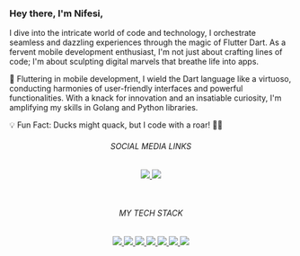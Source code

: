 
<!--
**levi956/levi956** is a ✨ _special_ ✨ repository because its `README.md` (this file) appears on your GitHub profile.

Here are some ideas to get you started:

-->

### Hey there, I'm Nifesi,

I dive into the intricate world of code and technology, I orchestrate seamless and dazzling experiences through the magic of Flutter Dart. As a fervent mobile development enthusiast, I'm not just about crafting lines of code; I'm about sculpting digital marvels that breathe life into apps.

📱 Fluttering in mobile development, I wield the Dart language like a virtuoso, conducting harmonies of user-friendly interfaces and powerful functionalities. With a knack for innovation and an insatiable curiosity, I'm amplifying my skills in Golang and Python libraries.

💡 Fun Fact: Ducks might quack, but I code with a roar! 🦆🚀

<!--
- 🤔 I’m looking for help with ...
- 💬 Ask me about ...
- 📫 How to reach me: ...
- 😄 Pronouns: ...
-->

<h6 align="center">SOCIAL MEDIA LINKS</h6>

<p align="center">
  <a href="https://github.com/levi956">
    <img src="https://img.shields.io/badge/-@levi956%20Ijachi-%23000814?style=flat-square&logo=github" />
  </a>


  <a href="https://www.linkedin.com/in/nifesi-odumirin-7a48361b5/">
    <img src="https://img.shields.io/badge/-@Pius%20Adams%20Ijachi-%230077B5?style=flat-square&logo=linkedin" />
  </a>
</p>
<br/>

<h6 align="center">MY TECH STACK</h6>
<p align="center">

  <a href="Dart">
    <img src="https://img.shields.io/badge/-Dart-007ACC?style=flat-square&logo=dartt&logoColor=white" />
  </a>

  <a href="Flutter">
    <img src="https://img.shields.io/badge/-Flutter-%23282C34?style=flat-square&logo=flutter" />
  </a>

  <a href="Python">
    <img src="https://img.shields.io/badge/-Vue.js-%232c3e50?style=flat-square&logo=python" />
  </a>

  <a href="Swift">
    <img src="https://img.shields.io/badge/-Swift-%23F05032?style=flat-square&logo=swift&logoColor=%23ffffff" />
  </a>

  <a href="GIT">
    <img src="https://img.shields.io/badge/-Git-%23F05032?style=flat-square&logo=git&logoColor=%23ffffff" />
  </a>

  <a href="Visual Studio Code">
    <img src="https://img.shields.io/badge/-VSCode-%23007ACC?style=flat-square&logo=visual-studio-code" />
  </a>

  <a href="Firebase">
    <img src="https://img.shields.io/badge/-MySQL-%2300758F?style=flat-square&logo=mysql&logoColor=F29111" />
  </a>
</p>
<br/>


<br/>
